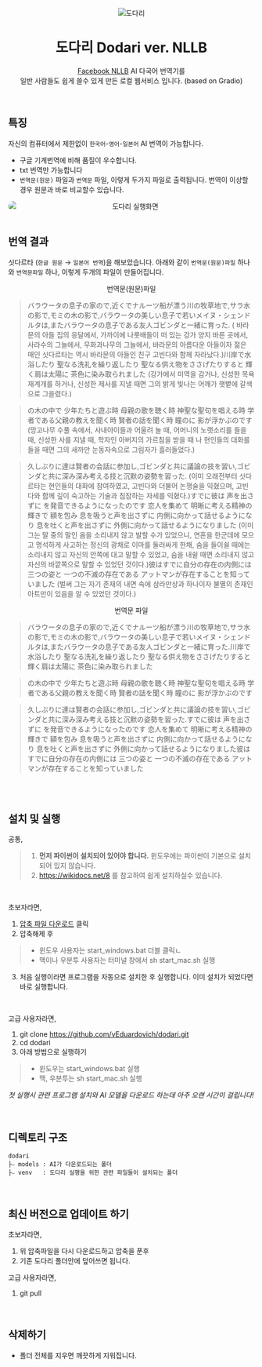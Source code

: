 <p align="center">
<img src='https://github.com/vEduardovich/dodari/assets/20391482/972aee6d-383e-47ed-90b6-73e0cc513973' title='도다리'/>
<h1 align="center">도다리 Dodari ver. NLLB</h1>
<p align='center'><a href='https://huggingface.co/NHNDQ/nllb-finetuned-en2ko' target='_blank'>Facebook NLLB</a>
AI 다국어 번역기를<br/> 일반 사람들도 쉽게 쓸수 있게 만든 로컬 웹서비스 입니다. (based on Gradio)</p>
</p>

<br/>

## 특징
자신의 컴퓨터에서 제한없이 `한국어`-`영어`-`일본어` AI 번역이 가능합니다. 
- 구글 기계번역에 비해 품질이 우수합니다.
- txt 번역만 가능합니다
- `번역문(원문)` 파일과 `번역문` 파일, 이렇게 두가지 파일로 출력됩니다. 번역이 이상할 경우 원문과 바로 비교할수 있습니다.

<img src='https://github.com/vEduardovich/dodari/assets/20391482/4f91edb3-baf5-4ba9-b938-9e75614882b4' style='display:block;border-radius:10px;text-align:center;' title='도다리 실행화면'/>

<br/>

## 번역 결과
싯다르타 (`한글 원문` → `일본어 번역`)을 해보았습니다. 아래와 같이 `번역문(원문)파일` 하나와 `번역문파일` 하나, 이렇게 두개의 파일이 만들어집니다.

<p align="center">번역문(원문)파일</p>

>バラウータの息子の家ので,近くでナルーツ船が漂う川の牧草地で,サラ水の影で,モミの木の影で,バラウータの美しい息子で若いメイヌ・シェンドルタは,またバラウータの息子である友人ゴビンダと一緒に育った. (  바라문의 아들  집의 응달에서, 가까이에 나룻배들이  떠 있는 강가 양지 바른 곳에서, 사라수의 그늘에서, 무화과나무의 그늘에서, 바라문의 아름다운 아들이자 젊은 매인 싯다르타는 역시 바라문의 아들인 친구 고빈다와  함께 자라났다.)川岸で水浴したり 聖なる洗礼を繰り返したり 聖なる供え物をささげたりすると 輝く肩は太陽に 茶色に染み取られました (강가에서 미역을 감거나, 신성한 목욕 재계개를 하거나, 신성한 제사를 지낼 때면 그의 밝게 빛나는 어깨가 햇볕에 갈색으로 그을렸다.)

>の木の中で 少年たちと遊ぶ時 母親の歌を聴く時 神聖な聖句を唱える時 学者である父親の教えを聞く時 賢者の話を聞く時 瞳のに 影が浮かぶのです (망고나무 수풀 속에서, 사내아이들과 어울려 놀 때, 어머니의 노랫소리를 들을 때,  신성한 사를 지낼 때, 학자인 아버지의 가르침을 받을 때 나 현인들의 대화를 들을  때면 그의 새까만 눈동자속으로 그림자가 흘러들었다.)

>久しぶりに達は賢者の会話に参加し,ゴビンダと共に議論の技を習い,ゴビンダと共に深み深み考える技と沉默の姿勢を習った. (이미 오래전부터  싯다르타는 현인들의 대화에 참여하였고, 고빈다와 더불어 논쟁술을 익혔으며, 고빈다와 함께 깊이 숙고하는  기술과 침잠하는 자세를 익혔다.)すでに彼は 声を出さずに を発音できるようになったのです 恋人を集めて 明晰に考える精神の輝きで 額を包み 息を吸うと声を出さずに 内側に向かって話せるようになり 息を吐くと声を出さずに 外側に向かって話せるようになりました (이미 그는 말 중의 말인 옴을 소리내지 않고 발할 수가 있었으니, 연혼을 한군데에 모으고  명석하게 사고하는 정신의  광채로 이마를 둘러싸게  한채, 숨을 들이쉴 때에는  소리내지 않고 자신의 안쪽에  대고 말할 수 있었고,  숨을 내쉴 때면 소리내지 않고 자신의 바깥쪽으로 말할 수  있었던 것이다.)彼はすでに自分の存在の内側には 三つの姿と 一つの不滅の存在である アットマンが存在することを知っていました (벌써 그는 자기 존재의 내면 속에  삼라만상과 하나이자 불멸의 존재인  아트만이 있음을 알 수 있었던 것이다.)
</p>

<p align="center">번역문 파일</p>

>バラウータの息子の家ので,近くでナルーツ船が漂う川の牧草地で,サラ水の影で,モミの木の影で,バラウータの美しい息子で若いメイヌ・シェンドルタは,またバラウータの息子である友人ゴビンダと一緒に育った.川岸で水浴したり 聖なる洗礼を繰り返したり 聖なる供え物をささげたりすると 輝く肩は太陽に 茶色に染み取られました

>の木の中で 少年たちと遊ぶ時 母親の歌を聴く時 神聖な聖句を唱える時 学者である父親の教えを聞く時 賢者の話を聞く時 瞳のに 影が浮かぶのです

>久しぶりに達は賢者の会話に参加し,ゴビンダと共に議論の技を習い,ゴビンダと共に深み深み考える技と沉默の姿勢を習った.すでに彼は 声を出さずに を発音できるようになったのです 恋人を集めて 明晰に考える精神の輝きで 額を包み 息を吸うと声を出さずに 内側に向かって話せるようになり 息を吐くと声を出さずに 外側に向かって話せるようになりました彼はすでに自分の存在の内側には 三つの姿と 一つの不滅の存在である アットマンが存在することを知っていました
<br/>


<br/>

## 설치 및 실행
공통,
> 1. **먼저 파이썬이 설치되어 있어야 합니다.** 윈도우에는 파이썬이 기본으로 설치되어 있지 않습니다.
> 2. https://wikidocs.net/8 를 참고하여 쉽게 설치하실수 있습니다.

<br/>

초보자라면,
1. <a href='https://github.com/vEduardovich/dodari_nllb/archive/refs/heads/main.zip' title='압축 파일 다운로드' style='text-align:center'>압축 파일 다운로드</a> 클릭
2. 압축해제 후 
> - 윈도우 사용자는 start_windows.bat 더블 클릭ㄴ
> - 맥이나 우분투 사용자는 터미널 창에서 sh start_mac.sh 실행
3. 처음 실행이라면 프로그램을 자동으로 설치한 후 실행합니다. 이미 설치가 되었다면 바로 실행합니다.

<br/>

고급 사용자라면,
1. git clone https://github.com/vEduardovich/dodari.git
2. cd dodari
3. 아래 방법으로 실행하기
> - 윈도우는 start_windows.bat 실행
> - 맥, 우분투는 sh start_mac.sh 실행

_첫 실행시 관련 프로그램 설치와 AI 모델을 다운로드 하는데 아주 오랜 시간이 걸립니다!</span>_


<br/>

## 디렉토리 구조
```
dodari
├⎯ models : AI가 다운로드되는 폴더
├⎯ venv   : 도다리 실행을 위한 관련 파일들이 설치되는 폴더
```

<br/>

## 최신 버전으로 업데이트 하기
초보자라면,
1. 위 압축파일을 다시 다운로드하고 압축을 푼후
2. 기존 도다리 폴더안에 덮어쓰면 됩니다.

고급 사용자라면,
1. git pull

<br/>

## 삭제하기
- 폴더 전체를 지우면 깨끗하게 지워집니다.

